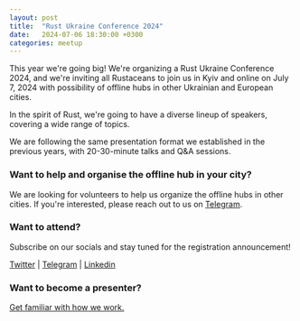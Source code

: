 ```yaml
---
layout: post
title:  "Rust Ukraine Conference 2024"
date:   2024-07-06 18:30:00 +0300
categories: meetup
---
```

This year we're going big! We're organizing a Rust Ukraine Conference 2024, and we're inviting all Rustaceans to join us in Kyiv and online on July 7, 2024 with possibility of offline hubs in other Ukrainian and European cities.

In the spirit of Rust, we're going to have a diverse lineup of speakers, covering a wide range of topics.

We are following the same presentation format we established in the previous years, with 20-30-minute talks and Q&A sessions. 

### Want to help and organise the offline hub in your city?

We are looking for volunteers to help us organize the offline hubs in other cities. If you're interested, please reach out to us on [Telegram](https://t.me/+K73pAc_9tD5kMTQy).

### Want to attend?

Subscribe on our socials and stay tuned for the registration announcement!

[Twitter](https://twitter.com/RustUkraine) | [Telegram](https://t.me/+K73pAc_9tD5kMTQy) | [Linkedin](https://www.linkedin.com/company/ukrainian-rust-community/)

### Want to become a presenter?

[Get familiar with how we work.](https://docs.google.com/presentation/d/1q9QQW4lmfRr3xBx3bfiNyzyXwwDanRXR/edit#slide=id.p1)